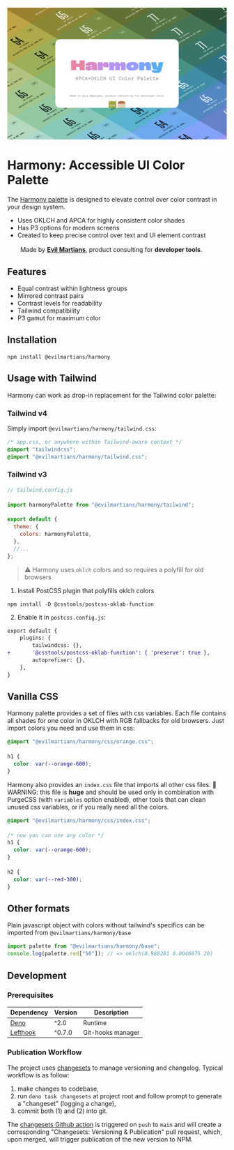 ![Harmony](cover.png)

# Harmony: Accessible UI Color Palette

The
[Harmony palette](https://www.figma.com/community/file/1287828769207775946/harmony-accessible-ui-color-palette)
is designed to elevate control over color contrast in your design system.

- Uses OKLCH and APCA for highly consistent color shades
- Has P3 options for modern screens
- Created to keep precise control over text and UI element contrast

<img src="https://cdn.evilmartians.com/badges/logo-no-label.svg" alt="" width="22" height="16" />  Made
by
<b><a href="https://evilmartians.com/devtools?utm_source=harmony&utm_campaign=devtools-button&utm_medium=github">Evil
Martians</a></b>, product consulting for <b>developer tools</b>.

## Features

- Equal contrast within lightness groups
- Mirrored contrast pairs
- Contrast levels for readability
- Tailwind compatibility
- P3 gamut for maximum color

## Installation

```shell
npm install @evilmartians/harmony
```

## Usage with Tailwind

Harmony can work as drop-in replacement for the Tailwind color palette:

### Tailwind v4

Simply import `@evilmartians/harmony/tailwind.css`:

```css
/* app.css, or anywhere within Tailwind-aware context */
@import "tailwindcss";
@import "@evilmartians/harmony/tailwind.css";
```

### Tailwind v3

```js
// tailwind.config.js

import harmonyPalette from "@evilmartians/harmony/tailwind";

export default {
  theme: {
    colors: harmonyPalette,
  },
  //...
};
```

> ⚠️ Harmony uses `oklch` colors and so requires a polyfill for old browsers

1. Install PostCSS plugin that polyfills oklch colors

```shell
npm install -D @csstools/postcss-oklab-function
```

2. Enable it in `postcss.config.js`:

```diff
export default {
    plugins: {
        tailwindcss: {},
+       '@csstools/postcss-oklab-function': { 'preserve': true },
        autoprefixer: {},
    },
}
```

## Vanilla CSS

Harmony palette provides a set of files with css variables. Each file contains all shades for one color in OKLCH with RGB fallbacks for old browsers. Just import colors you need and use them in css:

```css
@import "@evilmartians/harmony/css/orange.css";

h1 {
  color: var(--orange-600);
}
```

Harmony also provides an `index.css` file that imports all other css files.
👮WARNING: this file is **huge** and should be used only in combination with PurgeCSS (with `variables` option enabled), other tools that can clean unused css variables, or if you really need all the colors.

```css
@import "@evilmartians/harmony/css/index.css";

/* now you can use any color */
h1 {
  color: var(--orange-600);
}

h2 {
  color: var(--red-300);
}
```

## Other formats

Plain javascript object with colors without tailwind's specifics can be imported
from `@evilmartians/harmony/base`

```js
import palette from "@evilmartians/harmony/base";
console.log(palette.red["50"]); // => oklch(0.988281 0.0046875 20)
```

## Development

### Prerequisites

| Dependency                                           | Version | Description       |
| ---------------------------------------------------- | ------- | ----------------- |
| [Deno](https://docs.deno.com/runtime/)               | ^2.0    | Runtime           |
| [Lefthook](https://github.com/evilmartians/lefthook) | ^0.7.0  | Git-hooks manager |

### Publication Workflow

The project uses [changesets](https://github.com/changesets/changesets) to manage versioning and changelog.
Typical workflow is as follow:

1. make changes to codebase,
2. run `deno task changesets` at project root and follow prompt to generate a "changeset" (logging a change),
3. commit both (1) and (2) into git.

The [changesets Github action](./.github/workflows/changesets.yaml) is triggered on `push` to `main` and will create a corresponding "Changesets: Versioning & Publication" pull request, which, upon merged, will trigger publication of the new version to NPM.
